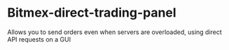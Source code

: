 # Bitmex-direct-trading-panel
Allows you to send orders even when servers are overloaded, using direct API requests on a GUI
